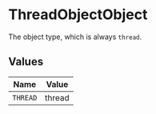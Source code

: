 # ThreadObjectObject

The object type, which is always `thread`.


## Values

| Name     | Value    |
| -------- | -------- |
| `THREAD` | thread   |